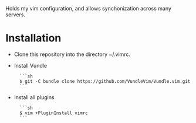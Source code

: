 Holds my vim configuration, and allows synchonization across many servers.

# Installation

* Clone this repository into the directory ~/.vimrc.
* Install Vundle

        ```sh
        $ git -C bundle clone https://github.com/VundleVim/Vundle.vim.git
        ```
* Install all plugins

        ```sh
        $ vim +PluginInstall vimrc
        ```
